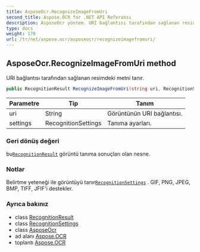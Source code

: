 ```yaml
---
title: AsposeOcr.RecognizeImageFromUri
second_title: Aspose.OCR for .NET API Referansı
description: AsposeOcr yöntem. URI bağlantısı tarafından sağlanan resimdeki metni tanır.
type: docs
weight: 170
url: /tr/net/aspose.ocr/asposeocr/recognizeimagefromuri/
---
```

## AsposeOcr.RecognizeImageFromUri method

URI bağlantısı tarafından sağlanan resimdeki metni tanır.

```csharp
public RecognitionResult RecognizeImageFromUri(string uri, RecognitionSettings settings = null)
```

| Parametre | Tip | Tanım |
| --- | --- | --- |
| uri | String | Görüntünün URI bağlantısı. |
| settings | RecognitionSettings | Tanıma ayarları. |

### Geri dönüş değeri

bu[`RecognitionResult`](../../recognitionresult/) görüntü tanıma sonuçları olan nesne.

### Notlar

Belirtme yeteneği ile görüntüyü tanır[`RecognitionSettings`](../../recognitionsettings/) . GIF, PNG, JPEG, BMP, TIFF, JFIF'i destekler.

### Ayrıca bakınız

* class [RecognitionResult](../../recognitionresult/)
* class [RecognitionSettings](../../recognitionsettings/)
* class [AsposeOcr](../)
* ad alanı [Aspose.OCR](../../asposeocr/)
* toplantı [Aspose.OCR](../../../)


